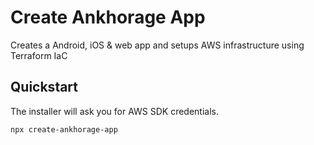 # Create Ankhorage App

Creates a Android, iOS & web app and setups AWS infrastructure using Terraform IaC

## Quickstart

The installer will ask you for AWS SDK credentials.

```sh
npx create-ankhorage-app
```